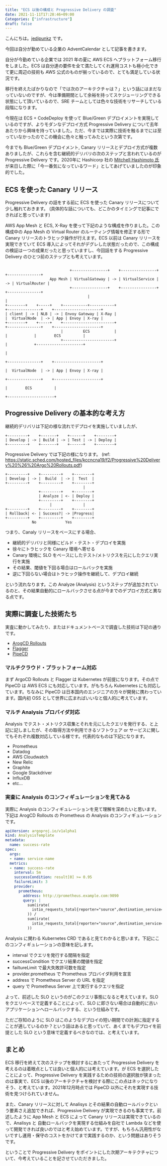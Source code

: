 ```yaml
---
title: "ECS 以後の構成と Progressive Delivery の調査"
date: 2021-11-11T17:28:46+09:00
Categories: ["infrastructure"]
draft: false
---
```

こんにちは。[jedipunkz](https://twitter.com/jedipunkz) です。

今回は自分が勤めている企業の AdventCalendar として記事を書きます。

自分が今勤めている企業では 2021 年の夏に AWS ECS へプラットフォーム移行をしました。ECS は自分達の要件を全て満たしてくれ運用コストも極小化できて更に周辺の技術も AWS 公式のものが揃っているので、とても満足している状況です。

移行を終えたばかりなので「では次のアーキテクチャは？」という話にはまだなっていないのですが、今は準備期間として余裕を持ってスケジューリングできる状態にして頂いているので、SRE チームとしては色々な技術をリサーチしている段階になります。

今現在は ECS + CodeDeploy を使って Blue/Green デプロイメントを実現しているのですが、よりモダンなデプロイ方式 Progressive Delivery について去年あたりから興味を持っていました。ただ、今までは実際に技術を触るまでには至っていなかったのでこの機会に色々と触ってみたという次第です。

今までも Blue/Green デプロイメント, Canary リリースとデプロイ方式が複数ありましたが、これらを含む継続的デリバリの次のステップと言われているのが Progressive Delivery です。2020年に Hashicorp 社の [Mitchell Hashimoto 氏](https://twitter.com/mitchellh) が来日した際に「今一番気になっているワード」としてあげていましたのが印象的でした。

## ECS を使った Canary リリース

Progressive Delivery の話をする前に ECS を使った Canary リリースについて少し触れておきます。
(具体的な話についても、どこかのタイミングで記事にできればと思っています)

AWS App Mesh と ECS, X-Ray を使って下記のような構成を作りました。この構成中の App Mesh の Virtual Router のルーティング情報を修正する形で Canary リリースのトラヒック操作が行えます。ECS 以前は Canary リリースを実現できていて ECS 導入によってそれがデグレした状態だったので、この構成の検証は一つの成果だったと思っていますし、今回話をする Progressive Delivery のひとつ前のステップとも考えています。

```
                             
                             +----------------+    +----------------+    +---------------+
                    App Mesh | VirtualGateway | -> | VirtualService | -> | VirtualRouter |
                             +----------------+    +----------------+    +---------------+
                                     |                                           |
+--------+    +-----+    +-----------+-----------+                       +---------------+    +---------------------+
| client | -> | NLB | -> | Envoy Gateway | X-Ray |                       |  VirtualNode  | -> | App | Envoy | X-ray | 
+--------+    +-----+    +-----------------------+                       +---------------+    +---------------------+
                         |         ECS           |                               |            |        ECS          |
                         +-----------------------+                               |            +---------------------+
                                                                                 |
                                                                         +---------------+    +---------------------+
                                                                         |  VirtualNode  | -> | App | Envoy | X-ray |
                                                                         +---------------+    +---------------------+
                                                                                              |        ECS          |
                                                                                              +---------------------+
```

## Progressive Delivery の基本的な考え方

継続的デリバリは下記の様な流れでデプロイを実施していましたが、

```
+---------+    +-------+    +------+    +--------+
| Develop | -> | Build | -> | Test | -> | Deploy |
+---------+    +-------+    +------+    +--------+
```

Progressive Delivery では下記の様になります。 (ref: https://static.sched.com/hosted_files/kccncna19/f2/Progressive%20Delivery%20%26%20Argo%20Rollouts.pdf)

```
+---------+    +---------+    +--------+
| Develop | -> |  Build  | -> |  Test  |
+---------+    +---------+    +--------+
                                   |
               +---------+    +--------+
               | Analyze | <- | Deploy |
               +---------+    +--------+
                    |              |
+---------+    +---------+    +--------+
| Rollback| <- | Success?| -> |Progress|
+---------+    +---------+    +--------+
            No             Yes
```

つまり、Canaly リリースをベースにする場合、

- 継続的デリバリと同様にビルド・テスト・デプロイを実施
- 徐々にトラヒックを Canary 環境へ寄せる
- Canary 環境に SLO をベースにしたテスト/メトリクスを元にしたクエリ実行を実施
- その結果、閾値を下回る場合はロールバックを実施
- 逆に下回らない場合はトラヒック操作を継続して、デプロイ継続

という流れなります。この Analyze (Analysis) というステップが追加されているのと、その結果自動的にロールバックさせる点が今までのデプロイ方式と異なる点です。

## 実際に調査した技術たち

実査に動かしてみたり、またはドキュメントベースで調査した技術は下記の通りです。

- [ArogCD Rollouts](https://argoproj.github.io/argo-rollouts/)
- [Flagger](https://flagger.app/)
- [PipeCD](https://pipecd.dev/)

### マルチクラウド・プラットフォーム対応

まず ArgoCD Rollouts と Flagger は Kubernetes が前提になります。その点で PipeCD は AWS ECS にも対応しています。がもちろん Kubernetes にも対応しています。ちなみに PipeCD は日本国内のエンジニアの方々が開発に携わっています。国内初 OSS として世界に広まればいいなと個人的に考えています。

### マルチ Analysis プロバイダ対応

Analysis でテスト・メトリクス収集とそれを元にしたクエリを発行する、と上記に記しましたが、その取得方法や利用できるソフトウェア or サービスに関してもそれぞれ複数対応している様です。代表的なものは下記になります。

- Prometheus
- Datadog
- AWS Cloudwatch
- New Relic
- Graphite
- Google Stackdriver
- InfluxDB
- etc...

### 実査に Analysis のコンフィギュレーションを見てみる

実際に Analysis のコンフィギュレーションを見て理解を深めたいと思います。下記は ArogCD Rollouts の Prometheus の Analysis のコンフィギュレーションです。

```yaml
apiVersion: argoproj.io/v1alpha1
kind: AnalysisTemplate
metadata:
  name: success-rate
spec:
  args:
  - name: service-name
  metrics:
  - name: success-rate
    interval: 5m
    successCondition: result[0] >= 0.95
    failureLimit: 3
    provider:
      prometheus:
        address: http://prometheus.example.com:9090
        query: |
          sum(irate(
            istio_requests_total{reporter="source",destination_service=~"{{args.service-name}}",response_code!~"5.*"}[5m]
          )) / 
          sum(irate(
            istio_requests_total{reporter="source",destination_service=~"{{args.service-name}}"}[5m]
          ))
```

Analysis に関わる Kubernetes CRD であると見てわかると思います。下記にこのコンフィギュレーションの意味を記します。

- interval でクエリを発行する間隔を指定
- successCondition でクエリ結果の閾値を指定
- failtureLimit で最大失敗許可数を指定
- provider.prometheus で Prometheus プロバイダ利用を宣言
- address で Prometheus Server の URL を指定
- query で Prometheus Server 上で実行するクエリを指定

よって、前述した SLO というのがこのクエリ事態になると考えています。SLO をクエリベースで定義することによって、SLO に即さない場合は自動的に古いアプリケーションへロールバックする、という仕組みです。

ただご存知のように SLO はこのようなデプロイの短い期間での計測に指定することが適しているのか？という話はあると思っていて、あくまでもデプロイを前提とした SLO という意味で定義するべきなのでは、と考えています。

## まとめ

ECS 移行を終えて次のステップを検討するにあたって Progressive Delivery を考えるのは着眼点としては良いと個人的には考えています。が ECS を選択したことによって、Progressive Delivery を実践するための技術の選択肢が狭まったのは事実で、ECS 以後のアーキテクチャを検討する際にこの点はネックになりそう、と考えています。2021年12月時点では PipeCD 以外にそれを実現する技術を見つけられていません。

また、Canary リリースに対して Analisys とその結果の自動ロールバックという要素さえ追加できれば、Progressive Delivery が実現できるのも事実です。前述したように App Mesh と ECS によって Canary リリースは実現できているので、Analisys と 自動ロールバックを実現する仕組みを自社で Lambda などを使って開発できれば良いのではと考え始めています。ですが、もちろん汎用性がないですし運用・保守のコストをかけてまで実践するのか、という問題はありそうです。

ということで Progressive Delivery をポイントにした次期アーキテクチャについて、今考えていることを記させていただきました。
